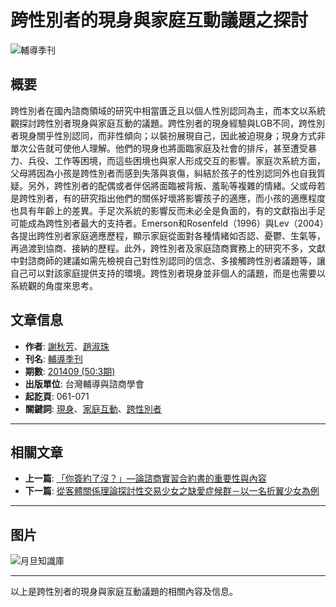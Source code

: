 # 跨性別者的現身與家庭互動議題之探討

![輔導季刊](../File/DC/Journal/694.jpg)

## 概要

跨性別者在國內諮商領域的研究中相當匱乏且以個人性別認同為主，而本文以系統觀探討跨性別者現身與家庭互動的議題。跨性別者的現身經驗與LGB不同，跨性別者現身關乎性別認同，而非性傾向；以裝扮展現自己，因此被迫現身；現身方式非單次公告就可使他人理解。他們的現身也將面臨家庭及社會的排斥，甚至遭受暴力、兵役、工作等困境，而這些困境也與家人形成交互的影響。家庭次系統方面，父母將因為小孩是跨性別者而感到失落與哀傷，糾結於孩子的性別認同外也自我質疑。另外，跨性別者的配偶或者伴侶將面臨被背叛、羞恥等複雜的情緒。父或母若是跨性別者，有的研究指出他們的關係好壞將影響孩子的適應，而小孩的適應程度也具有年齡上的差異。手足次系統的影響反而未必全是負面的，有的文獻指出手足可能成為跨性別者最大的支持者。Emerson和Rosenfeld（1996）與Lev（2004）各提出跨性別者家庭適應歷程，顯示家庭從面對各種情緒如否認、憂鬱、生氣等，再過渡到協商、接納的歷程。此外，跨性別者及家庭諮商實務上的研究不多，文獻中對諮商師的建議如需先檢視自己對性別認同的信念、多接觸跨性別者議題等，讓自己可以對該家庭提供支持的環境。跨性別者現身並非個人的議題，而是也需要以系統觀的角度來思考。

## 文章信息

- **作者**: [謝秋芳](search_list.aspx?SearchKey=95352&type=AC&show_name=%e8%ac%9d%e7%a7%8b%e8%8a%b3)、[趙淑珠](search_list.aspx?SearchKey=33207&type=AC&show_name=%e8%b6%99%e6%b7%91%e7%8f%a0)
- **刊名**: [輔導季刊](journal_list.aspx?no=694)
- **期數**: [201409 (50:3期)](journal.aspx?no=694&pno=41974)
- **出版單位**: 台灣輔導與諮商學會
- **起訖頁**: 061-071
- **關鍵詞**: [現身](search_list.aspx?SearchKey=%e7%8f%be%e8%ba%ab&type=K)、[家庭互動](search_list.aspx?SearchKey=%e5%ae%b6%e5%ba%ad%e4%ba%92%e5%8b%95&type=K)、[跨性別者](search_list.aspx?SearchKey=%e8%b7%a8%e6%80%a7%e5%88%a5%e8%80%85&type=K)

--- 

## 相關文章

- **上一篇**: [「你簽約了沒？」—論諮商實習合約書的重要性與內容](detail.aspx?no=209803)
- **下一篇**: [從客體關係理論探討性交易少女之缺愛症候群－以一名折翼少女為例](detail.aspx?no=209805)

---

## 图片

![月旦知識庫](/tw/File/Image/index-top_1.png)

--- 

以上是跨性別者的現身與家庭互動議題的相關內容及信息。